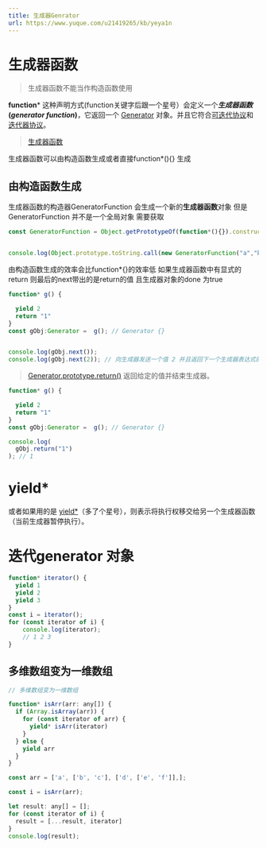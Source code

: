 ```yaml
---
title: 生成器Genrator
url: https://www.yuque.com/u21419265/kb/yeya1n
---
```


<a name="JAzLk"></a>

# 生成器函数

> 生成器函数不能当作构造函数使用

**function*** 这种声明方式(function关键字后跟一个星号）会定义一个***生成器函数* (***generator function***)**，它返回一个  [Generator](https://developer.mozilla.org/zh-CN/docs/Web/JavaScript/Reference/Global_Objects/Generator)  对象。并且它符合[可迭代协议](https://developer.mozilla.org/zh-CN/docs/Web/JavaScript/Reference/Iteration_protocols#iterable)和[迭代器协议](https://developer.mozilla.org/zh-CN/docs/Web/JavaScript/Reference/Iteration_protocols#iterator)。

> [生成器函数](https://developer.mozilla.org/zh-CN/docs/Web/JavaScript/Reference/Statements/function*)

生成器函数可以由构造函数生成或者直接function*(){} 生成 <a name="ukRWd"></a>

## 由构造函数生成

生成器函数的构造器GeneratorFunction 会生成一个新的**生成器函数**对象
但是GeneratorFunction 并不是一个全局对象 需要获取

```javascript
const GeneratorFunction = Object.getPrototypeOf(function*(){}).constructor


console.log(Object.prototype.toString.call(new GeneratorFunction("a","b", "yield a + b"))); // [object GeneratorFunction]
```

由构造函数生成的效率会比function*{}的效率低
如果生成器函数中有显式的return 则最后的next带出的是return的值 且生成器对象的done 为true

```javascript
function* g() {

  yield 2
  return "1"
}
const gObj:Generator =  g(); // Generator {}


console.log(gObj.next());
console.log(gObj.next(2)); // 向生成器发送一个值 2 并且返回下一个生成器表达式的值

```

> [Generator.prototype.return()](https://developer.mozilla.org/zh-CN/docs/Web/JavaScript/Reference/Global_Objects/Generator/return) 返回给定的值并结束生成器。

```javascript
function* g() {

  yield 2
  return "1"
}
const gObj:Generator =  g(); // Generator {}

console.log(
  gObj.return("1")
); // 1
```

<a name="gqUCV"></a>

# yield*

或者如果用的是 [yield*](https://developer.mozilla.org/zh-CN/docs/Web/JavaScript/Reference/Operators/yield*)（多了个星号），则表示将执行权移交给另一个生成器函数（当前生成器暂停执行）。

<a name="deduL"></a>

# 迭代generator 对象

```javascript
function* iterator() {
  yield 1
  yield 2
  yield 3
}
const i = iterator();
for (const iterator of i) {
    console.log(iterator);
    // 1 2 3
}
```

<a name="r79vq"></a>

## 多维数组变为一维数组

```javascript
// 多维数组变为一维数组

function* isArr(arr: any[]) {
  if (Array.isArray(arr)) {
    for (const iterator of arr) {
      yield* isArr(iterator)
    }
  } else {
    yield arr
  }
}

const arr = ['a', ['b', 'c'], ['d', ['e', 'f']],];

const i = isArr(arr);

let result: any[] = [];
for (const iterator of i) {
  result = [...result, iterator]
}
console.log(result);
```
